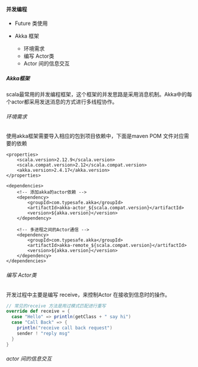#### 并发编程

- Future 类使用

- Akka 框架
  
  - 环境需求
  - 编写 Actor类
  - Actor 间的信息交互

##### Akka框架

scala最常用的并发编程框架，这个框架的并发思路是采用消息机制。Akka中的每个actor都采用发送消息的方式进行多线程协作。

###### 环境需求

使用akka框架需要导入相应的包到项目依赖中，下面是maven POM 文件对应需要的依赖

```pom
<properties>
    <scala.version>2.12.9</scala.version>
    <scala.compat.version>2.12</scala.compat.version>
    <akka.version>2.4.17</akka.version>
</properties>

<dependencies>
    <!-- 添加akka的actor依赖 -->
    <dependency>
        <groupId>com.typesafe.akka</groupId>
        <artifactId>akka-actor_${scala.compat.version}</artifactId>
        <version>${akka.version}</version>
    </dependency>

    <!-- 多进程之间的Actor通信 -->
    <dependency>
        <groupId>com.typesafe.akka</groupId>
        <artifactId>akka-remote_${scala.compat.version}</artifactId>
        <version>${akka.version}</version>
    </dependency>
</dependencies>
```

###### 编写 Actor类

开发过程中主要是编写 receive，来控制Actor 在接收到信息时的操作。

```scala
// 常见的receive 方法是用过模式匹配进行重写
override def receive = {
  case "Hello" => println(getClass + " say hi")
  case "Call Back" => {
    println("receive call back request")
    sender ! "reply msg"
  }
}
```

###### actor 间的信息交互
